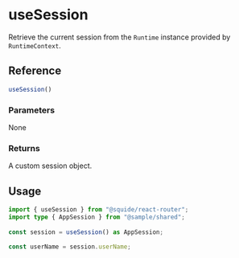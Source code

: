 # useSession

Retrieve the current session from the `Runtime` instance provided by `RuntimeContext`.

## Reference

```ts
useSession()
```

### Parameters

None

### Returns

A custom session object.

## Usage

```ts
import { useSession } from "@squide/react-router";
import type { AppSession } from "@sample/shared";
 
const session = useSession() as AppSession;

const userName = session.userName;
```
